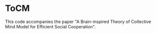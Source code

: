 # ToCM
This code accompanies the paper "A Brain-inspired Theory of Collective Mind Model for Efficient Social Cooperation".
